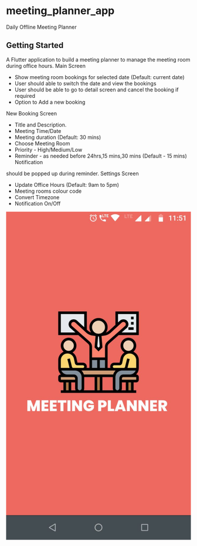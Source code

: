 # meeting_planner_app

Daily Offline Meeting Planner

## Getting Started

A Flutter application to build a meeting planner to manage the meeting room during office hours.
Main Screen
- Show meeting room bookings for selected date (Default: current date)
- User should able to switch the date and view the bookings
- User should be able to go to detail screen and cancel the booking if required
- Option to Add a new booking

New Booking Screen
- Title and Description.
- Meeting Time/Date
- Meeting duration (Default: 30 mins)
- Choose Meeting Room
- Priority - High/Medium/Low
- Reminder - as needed before 24hrs,15 mins,30 mins (Default - 15 mins) Notification

should be popped up during reminder. Settings Screen
- Update Office Hours (Default: 9am to 5pm)
- Meeting rooms colour code
- Convert Timezone
- Notification On/Off

![Alt text](/screenshots/1.jpg?raw=true "")

